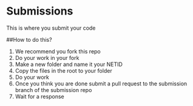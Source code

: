 # Submissions
This is where you submit your code 

##How to do this?
1. We recommend you fork this repo
2. Do your work in your fork
  1. Make a new folder and name it your NETID
  2. Copy the files in the root to your folder
  3. Do your work
3. Once you think you are done submit a pull request to the submission branch of the submission repo
4. Wait for a response
